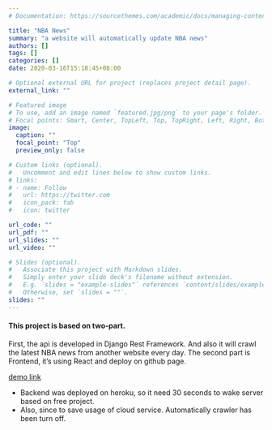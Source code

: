 ```yaml
---
# Documentation: https://sourcethemes.com/academic/docs/managing-content/

title: "NBA News"
summary: "a website will automatically update NBA news"
authors: []
tags: []
categories: []
date: 2020-03-16T15:18:45+08:00

# Optional external URL for project (replaces project detail page).
external_link: ""

# Featured image
# To use, add an image named `featured.jpg/png` to your page's folder.
# Focal points: Smart, Center, TopLeft, Top, TopRight, Left, Right, BottomLeft, Bottom, BottomRight.
image:
  caption: ""
  focal_point: "Top"
  preview_only: false

# Custom links (optional).
#   Uncomment and edit lines below to show custom links.
# links:
# - name: Follow
#   url: https://twitter.com
#   icon_pack: fab
#   icon: twitter

url_code: ""
url_pdf: ""
url_slides: ""
url_video: ""

# Slides (optional).
#   Associate this project with Markdown slides.
#   Simply enter your slide deck's filename without extension.
#   E.g. `slides = "example-slides"` references `content/slides/example-slides.md`.
#   Otherwise, set `slides = ""`.
slides: ""
---
```

#### This project is based on two-part. 
First, the api is developed in Django Rest Framework. And also it will crawl the latest NBA news from another website every day. The second part is Frontend, it’s using React and deploy on github page.


[demo link](https://zooyo.github.io/nbapages/)


- Backend was deployed on heroku, so it need 30 seconds to wake server based on free project.
- Also, since to save usage of cloud service. Automatically crawler has been turn off.